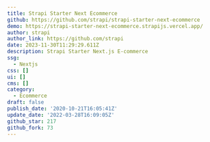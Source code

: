 ```yaml
---
title: Strapi Starter Next Ecommerce
github: https://github.com/strapi/strapi-starter-next-ecommerce
demo: https://strapi-starter-next-ecommerce.strapijs.vercel.app/
author: strapi
author_link: https://github.com/strapi
date: 2023-11-30T11:29:29.611Z
description: Strapi Starter Next.js E-commerce
ssg:
  - Nextjs
css: []
ui: []
cms: []
category:
  - Ecommerce
draft: false
publish_date: '2020-10-21T16:05:41Z'
update_date: '2022-03-28T16:09:05Z'
github_star: 217
github_fork: 73
---
```


